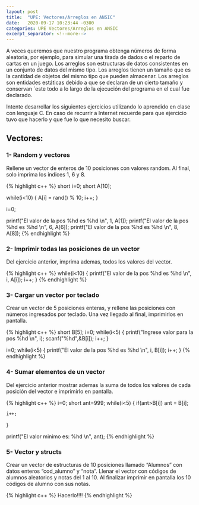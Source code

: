```yaml
---
layout: post
title:  "UPE: Vectores/Arreglos en ANSIC"
date:   2020-09-17 10:23:44 -0300
categories: UPE Vectores/Arreglos en ANSIC
excerpt_separator: <!--more-->
---
```


A veces queremos que nuestro programa obtenga números de forma aleatoria, por ejemplo, para simular una tirada de dados o el reparto de cartas en un juego. <!--more--> 
Los arreglos son estructuras de datos consistentes en un conjunto de datos del mismo tipo. Los arreglos tienen un tamaño que es la cantidad de objetos del mismo tipo que pueden almacenar. Los arreglos son entidades estáticas debido a que se declaran de un cierto tamaño y conservan ´este todo a lo largo de la ejecución del programa en el cual fue declarado.

Intente desarrollar los siguientes ejercicios utilizando lo aprendido en clase con lenguaje C. En caso de recurrir a Internet recuerde para que ejercicio tuvo que hacerlo y que fue lo que necesito buscar.

## Vectores:

### 1- Random y vectores
Rellene un vector de enteros de 10 posiciones con valores random. Al final, solo imprima los indices 1, 6 y 8.

{% highlight c++ %}
short i=0;
short A[10];

while(i<10)
{
    A[i] = rand() % 10;
    i++;
}

i=0;

printf("El valor de la pos %hd es %hd \n", 1, A[1]);
printf("El valor de la pos %hd es %hd \n", 6, A[6]);
printf("El valor de la pos %hd es %hd \n", 8, A[8]);
{% endhighlight %}

### 2- Imprimir todas las posiciones de un vector
Del ejercicio anterior, imprima ademas, todos los valores del vector.

{% highlight c++ %}
while(i<10)
{
    printf("El valor de la pos %hd es %hd \n", i, A[i]);
    i++;
}
{% endhighlight %}

### 3- Cargar un vector por teclado
Crear un vector de 5 posiciones enteras, y rellene las posiciones con números ingresados por teclado. Una vez llegado al final, imprimirlos en pantalla.

{% highlight c++ %}
short B[5];
i=0;
while(i<5)
{
    printf("Ingrese valor para la pos %hd \n", i);
    scanf("%hd",&B[i]);
    i++;
}

i=0;
while(i<5)
{
    printf("El valor de la pos %hd es %hd \n", i, B[i]);
    i++;
}
{% endhighlight %}

### 4- Sumar elementos de un vector
Del ejercicio anterior mostrar ademas la suma de todos los valores de cada posición del vector e imprimirlo en pantalla.

{% highlight c++ %}
i=0;
short ant=999;
while(i<5)
{
    if(ant>B[i])
        ant = B[i];
    
    i++;
}

printf("El valor minimo es: %hd \n", ant);
{% endhighlight %}

### 5- Vector y structs
Crear un vector de estructuras de 10 posiciones llamado “Alumnos” con datos enteros “cod_alumno” y “nota”. Llenar el vector con códigos de alumnos aleatorios y notas del 1 al 10. Al finalizar imprimir en pantalla los 10 códigos de alumno con sus notas.	

{% highlight c++ %}
    Hacerlo!!!!
{% endhighlight %}
